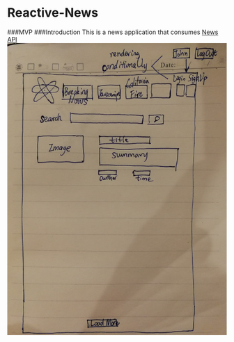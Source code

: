 # Reactive-News
###MVP
###Introduction
This is a news application that consumes [News API](https://newsapi.org/docs)
![wireframe](wireFrame.jpg)
